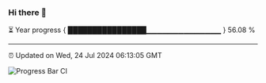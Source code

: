 ### Hi there 👋

⏳ Year progress { ████████████████▁▁▁▁▁▁▁▁▁▁▁▁▁▁ } 56.08 %

---

⏰ Updated on Wed, 24 Jul 2024 06:13:05 GMT

![Progress Bar CI](https://github.com/Shyam-Makwana/GitHub-Actions-Demo/workflows/Progress%20Bar%20CI/badge.svg)
